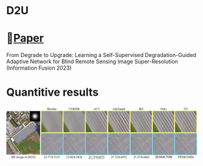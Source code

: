 # D2U
# 📖[**Paper**](https://doi.org/10.1016/j.inffus.2023.03.021)
From Degrade to Upgrade: Learning a Self-Supervised Degradation-Guided Adaptive Network for Blind Remote Sensing Image Super-Resolution (Information Fusion 2023)


 # Quantitive results
 ![image](/img/res.png)
